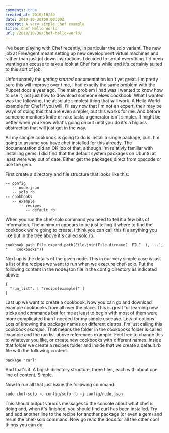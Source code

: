 ```yaml
---
comments: true
created_at: 2010/10/30
date: 2010-10-30T00:00:00Z
excerpt: A very simple Chef example
title: Chef Hello World
url: /2010/10/30/Chef-hello-world/
---
```


I've been playing with Chef recently, in particular the solo variant. The new job at FreeAgent meant setting up new development virtual machines and rather than just jot down instructions I decided to script everything. I'd been wanting an excuse to take a look at Chef for a while and it's certainly suited to this sort of job.

Unfortunately the *getting started* documentation isn't yet great. I'm pretty sure this will improve over time, I had exactly the same problem with the Puppet docs a year ago. The main problem I had was I wanted to know how to use it, not just how to download someone elses cookbook. What I wanted was the following, the absolute simplest thing that will work. A Hello World example for Chef if you will. I'll say now that I'm not an expert, their may be ways of doing this that are even simpler, but this works for me. And before someone mentions knife or rake tasks a generator isn't simpler. It might be better when you know what's going on but until you do it's a big ass abstraction that will just get in the way.

All my sample cookbook is going to do is install a single package, curl. I'm going to assume you have chef installed for this already. The documentation did an OK job of that, although I'm relativly familiar with installing gems. I did find that the default system packages on Ubuntu at least were way out of date. Either get the packages direct from opscode or use the gem.

First create a directory and file structure that looks like this:

    -- config
       -- node.json
       -- solo.rb
    -- cookbooks
       -- example
          -- recipes
             -- default.rb

When you run the chef-solo command you need to tell it a few bits of information. The minimum appears to be just telling it where to find the cookbook we're going to create. I think you can call this file anything you like but in the tree above it's called solo.rb.

    cookbook_path File.expand_path(File.join(File.dirname(__FILE__), '..', "    cookbooks"))

Next up is the details of the given node. This in our very simple case is just a list of the recipes we want to run when we execure chef-solo. Put the following content in the node.json file in the config directory as indicated above:

    {
      "run_list": [ "recipe[example]" ]
    }

Last up we want to create a cookbook. Now you can go and download example cookbooks from all over the place. This is great for learning new tricks and commands but for me at least to begin with most of them were more complicated than I needed for my simple usecase. Lots of options. Lots of knowing the package names on different distros. I'm just calling this cookbook *example*. That means the folder in the cookbooks folder is called example and the run list above references example. Feel free to change this to whatever you like, or create new cookbooks with different names. Inside that folder we create a recipes folder and inside that we create a default.rb file with the following content.

    package "curl"

And that's it. A bigish directory structure, three files, each with about one line of content. Simple.

Now to run all that just issue the following command:

    sudo chef-solo -c config/solo.rb -j config/node.json

This should output various messages to the console about what chef is doing and, when it's finished, you should find curl has been installed. Try and add another line to the recipe for another package (or even a gem) and rerun the chef-solo command. Now go read the docs for all the other cool things you can do.
